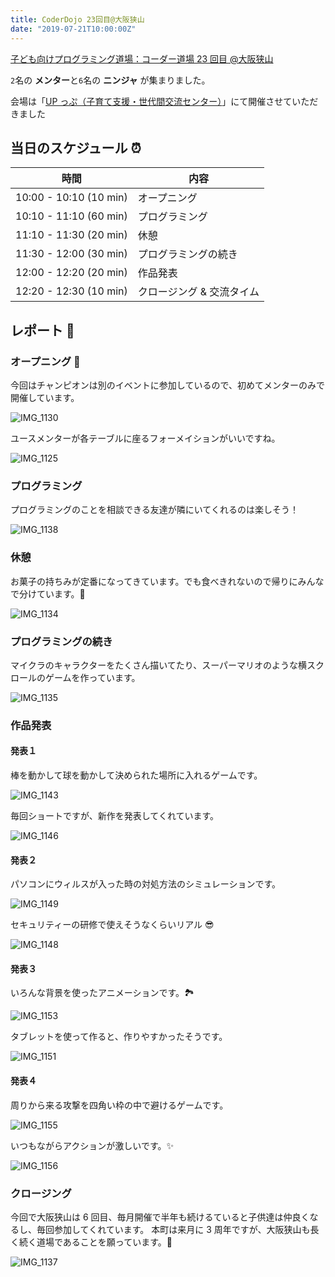 ```yaml
---
title: CoderDojo 23回目@大阪狭山
date: "2019-07-21T10:00:00Z"
---
```


[子ども向けプログラミング道場：コーダー道場 23 回目 @大阪狭山](https://coderdojo-hommachi.doorkeeper.jp/events/90144)

`2`名の **メンター**と`6`名の **ニンジャ** が集まりました。

会場は「[UP っぷ（子育て支援・世代間交流センター）](http://www.city.osakasayama.osaka.jp/kosodate_kyoiku/kosodate/upp_kosodatesiensedaikankouryuusenta1/index.html)」にて開催させていただきました

## 当日のスケジュール ⏰

| 時間                   | 内容                      |
| ---------------------- | ------------------------- |
| 10:00 - 10:10 (10 min) | オープニング              |
| 10:10 - 11:10 (60 min) | プログラミング            |
| 11:10 - 11:30 (20 min) | 休憩                      |
| 11:30 - 12:00 (30 min) | プログラミングの続き      |
| 12:00 - 12:20 (20 min) | 作品発表                  |
| 12:20 - 12:30 (10 min) | クロージング & 交流タイム |

## レポート 📝

### オープニング 🎉

今回はチャンピオンは別のイベントに参加しているので、初めてメンターのみで開催しています。

![IMG_1130](./IMG_1130.jpg)

ユースメンターが各テーブルに座るフォーメイションがいいですね。

![IMG_1125](./IMG_1125.jpg)

### プログラミング

プログラミングのことを相談できる友達が隣にいてくれるのは楽しそう！

![IMG_1138](./IMG_1138.jpg)

### 休憩

お菓子の持ちみが定番になってきています。でも食べきれないので帰りにみんなで分けています。🍪

![IMG_1134](./IMG_1134.jpg)

### プログラミングの続き

マイクラのキャラクターをたくさん描いてたり、スーパーマリオのような横スクロールのゲームを作っています。

![IMG_1135](./IMG_1135.jpg)

### 作品発表

#### 発表１

棒を動かして球を動かして決められた場所に入れるゲームです。

![IMG_1143](./IMG_1143.jpg)

毎回ショートですが、新作を発表してくれています。

![IMG_1146](./IMG_1146.jpg)

#### 発表２

パソコンにウィルスが入った時の対処方法のシミュレーションです。

![IMG_1149](./IMG_1149.jpg)

セキュリティーの研修で使えそうなくらいリアル 😎

![IMG_1148](./IMG_1148.jpg)

#### 発表３

いろんな背景を使ったアニメーションです。🏞

![IMG_1153](./IMG_1153.jpg)

タブレットを使って作ると、作りやすかったそうです。

![IMG_1151](./IMG_1151.jpg)

#### 発表４

周りから来る攻撃を四角い枠の中で避けるゲームです。

![IMG_1155](./IMG_1155.jpg)

いつもながらアクションが激しいです。✨

![IMG_1156](./IMG_1156.jpg)

### クロージング

今回で大阪狭山は 6 回目、毎月開催で半年も続けるていると子供達は仲良くなるし、毎回参加してくれています。
本町は来月に 3 周年ですが、大阪狭山も長く続く道場であることを願っています。🙏

![IMG_1137](./IMG_1137.jpg)
